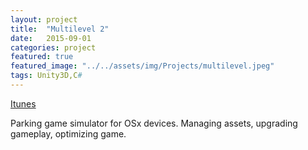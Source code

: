 ```yaml
---
layout: project
title:  "Multilevel 2"
date:   2015-09-01 
categories: project
featured: true
featured_image: "../../assets/img/Projects/multilevel.jpeg"
tags: Unity3D,C#
---
```


[Itunes]:      https://itunes.apple.com/us/app/concept-hybrid-car-parking/id1034276653?mt=8

[Itunes][Itunes]

Parking game simulator for OSx devices. Managing assets, upgrading gameplay, optimizing game.
